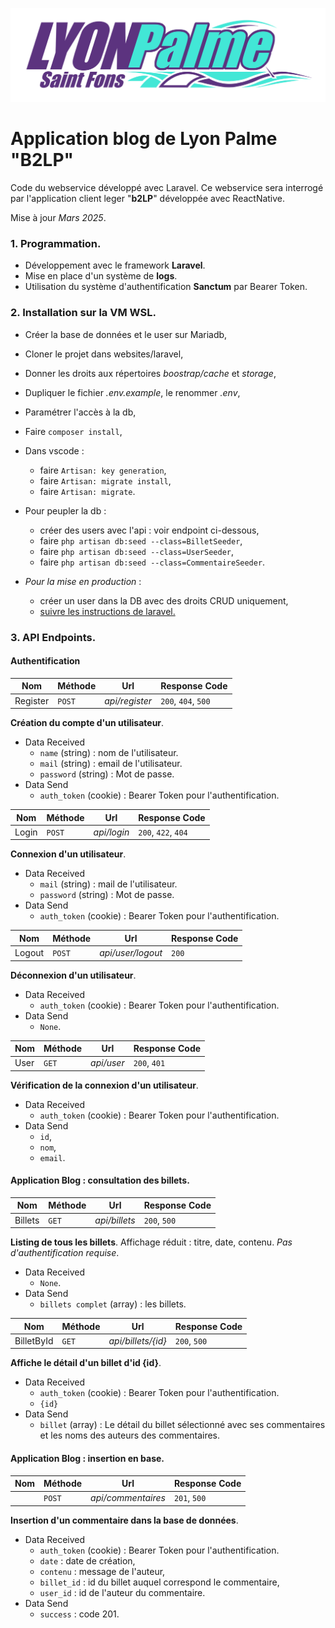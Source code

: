 ![Logo LyonPalme](logo_lp.png)

# Application blog de Lyon Palme "**B2LP**"

Code du webservice développé avec Laravel. Ce webservice sera interrogé par l'application client leger "**b2LP**" développée avec ReactNative.

Mise à jour  _Mars 2025_.

### 1. Programmation.

- Développement avec le framework **Laravel**.
- Mise en place d'un système de **logs**.
- Utilisation du système d'authentification **Sanctum**  par Bearer Token.

### 2. Installation sur la VM WSL.

- Créer la base de données et le user sur Mariadb,
- Cloner le projet dans websites/laravel,
- Donner les droits aux répertoires _boostrap/cache_ et _storage_,
- Dupliquer le fichier _.env.example_, le renommer _.env_,
- Paramétrer l'accès à la db,
- Faire `composer install`,
- Dans vscode :
    * faire `Artisan: key generation`,
    * faire `Artisan: migrate install`,
    * faire `Artisan: migrate`.
- Pour peupler la db :
    * créer des users avec l'api : voir endpoint ci-dessous,
    * faire `php artisan db:seed --class=BilletSeeder`,
    * faire `php artisan db:seed --class=UserSeeder`,
    * faire `php artisan db:seed --class=CommentaireSeeder`.

- _Pour la mise en production_ :
    * créer un user dans la DB avec des droits CRUD uniquement,
    * [suivre les instructions de laravel.](https://laravel.com/docs/11.x/deployment)
    

### 3. API Endpoints.

#### Authentification

| **Nom** | **Méthode** | **Url** | **Response Code** |
| ------- | ----------- | ------- | ----------------- | 
| Register | `POST` | _api/register_ | `200`, `404`, `500` |

**Création du compte d'un utilisateur**.

- Data Received
    - `name` (string) : nom de l'utilisateur.
    - `mail` (string) : email de l'utilisateur.
    - `password` (string) : Mot de passe.
- Data Send
    - `auth_token` (cookie) : Bearer Token pour l'authentification.

| **Nom** | **Méthode** | **Url** | **Response Code** |
| ------- | ----------- | ------- | ----------------- | 
| Login | `POST` | _api/login_ | `200`, `422`, `404` |

**Connexion d'un utilisateur**.

- Data Received
    - `mail` (string) : mail de l'utilisateur.
    - `password` (string) : Mot de passe.
- Data Send
    - `auth_token` (cookie) : Bearer Token pour l'authentification.

| **Nom** | **Méthode** | **Url** | **Response Code** |
| ------- | ----------- | ------- | ----------------- | 
| Logout | `POST` | _api/user/logout_ | `200` |

**Déconnexion d'un utilisateur**.

- Data Received
    - `auth_token` (cookie) : Bearer Token pour l'authentification.
- Data Send
    - `None`.

| **Nom** | **Méthode** | **Url** | **Response Code** |
| ------- | ----------- | ------- | ----------------- | 
| User | `GET` | _api/user_ | `200`, `401` |

**Vérification de la connexion d'un utilisateur**.

- Data Received
    - `auth_token` (cookie) : Bearer Token pour l'authentification.
- Data Send
    - `id`,
    - `nom`,
    - `email`.

#### Application Blog : consultation des billets.

| **Nom** | **Méthode** | **Url** | **Response Code** |
| ------- | ----------- | ------- | ----------------- | 
| Billets | `GET` | _api/billets_ | `200`, `500` |

**Listing de tous les billets**. Affichage réduit : titre, date, contenu.
_Pas d'authentification requise_.

- Data Received
    - `None`.
- Data Send
    - `billets complet` (array) : les billets.

| **Nom** | **Méthode** | **Url** | **Response Code** |
| ------- | ----------- | ------- | ----------------- | 
| BilletById | `GET` | _api/billets/{id}_ | `200`, `500`|

**Affiche le détail d'un billet d'id {id}**.

- Data Received
    - `auth_token` (cookie) : Bearer Token pour l'authentification.
    - `{id}`
- Data Send
    - `billet` (array) : Le détail du billet sélectionné avec ses commentaires et les noms des auteurs des commentaires. 

#### Application Blog : insertion en base.

| **Nom** | **Méthode** | **Url** | **Response Code** |
| ------- | ----------- | ------- | ----------------- | 
|  | `POST` | _api/commentaires_ | `201`, `500` |

**Insertion d'un commentaire dans la base de données**.

- Data Received
    - `auth_token` (cookie) : Bearer Token pour l'authentification.
    - `date` : date de création,
    - `contenu` : message de l'auteur,
    - `billet_id` : id du billet auquel correspond le commentaire,
    - `user_id` : id de l'auteur du commentaire.
- Data Send
    - `success` : code 201.
